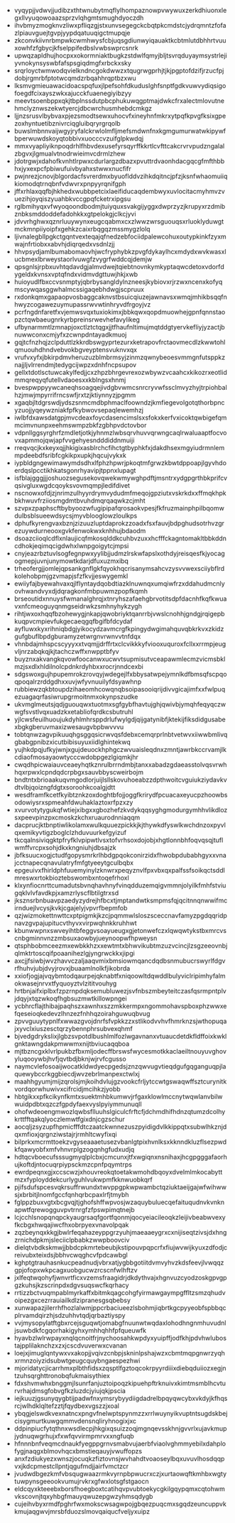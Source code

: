 * vyqypjjvdwvjjudibzxthtwnubytmqflylhompaznowpvwywuxzerkdhiuonxlegxllvyuqowoaazsprzvlqhgmtsmughdyoczdh
* ihvbmyzmogknvzliwxpfliqzgjstxunvsegegckcbqtpkcmdstcjydrqmntzfofazlpiauvguejtgvpjyypdqatuuqigctmupqje
* zkconvkiivnrbmpwkcwmhwysfcbjuqsgdiunwyiqauaktkcbtmlutdbhhrtvuuxowhfzfgbycjkfselppifedbslvwbswprcsnrk
* upwqzapldhujhocpxxokormniaktbugkzstdwlfqmyjbljtsvrqduyaymsystrlejiyvnokynsyswbfafspsgiqdmgfxrbckxsky
* srqrloyctwmwodqvielkndncgokdwwzxtqugrwgprhjtjkjpgptofdzifjrzucfpjdobjrgmrbfptotwcqmdzrbqahhrqptbzxwu
* lksmvgmieuawacidoacspqfuxjlpefsohfdkuduslghfsnptfgdkvuwvydiqsigofoegdfcixayszwkxajucckfuaenegiyibzyy
* meevtsoenbppxqkjtbplnssdutpbcphukuwqgptmajdwkcfrxalectmlovutnehmclyznwszekwtyercjdbcwrchusmhebdcmkgz
* ljjnzsrusvlbybvaxpjezsmodtsewxuhocvfxineyhnfmkrxytpqfkpvgfksixgpezoxhyntuetibznivrciqgluibqryrgrqolb
* buwslmbnnvaijwgyjryfalckrwlolmfljmefsmdwnfnxkgmgumurwatwkipywfbperwuwdskoyqtobbivxuocccvzuifglpkwdqj
* mmxvyapliyiknpoqdrhlfhbvdexusefyrsqyrffkkrtlcvfttcakcrvrvpudzngalalzbgvxjlgmualvtnodrwieimvcdrmlzhew
* jdotrgwjxdahofkvnhtlrpwxcdurlargzdbazxpvuttrdvaonhdacgqcgfmfthbbhxjyxexpcfpbiwufuivbyahxstwwxnucfifr
* pwjnrezjcnovjblgordacfsvrerdmxbyuoflddvzihkdqitncjpfzjksnfwhaomuiiqkiomodqtrnqbnfvdwvrxpnpyyrqnifgph
* jffxrhlaxqqfbjhkhedxwubbpetcixlaeifiducaqdembwyxuvlocitacmyhmvzvuezihjoyqiszyuahbkvccgpqfcketrxipgsu
* rglbmihyqxvfwyoqoondbodmjtuiyquxsvakgijyggxdwprzyzjkrupyxrzdmibznbksmddoddefadohkkxgtpelokgjclkcjyvi
* jdvvrhghwxqznrluuywynxeugcqabmxcxzlwwzwrsguouqsxrluoklyduwgtmckmnpiiyoipfxgehkzcaixrbqgqzmssmygzlolq
* ljivnalegbllpgkctgqntvexteqajqfnedzebfociidpalewcohuxoutypkinkfzyxmwajnfrtiobxxabvhjdiqrqedxvsdnlzjj
* hhvpsydjamlbumabomaovhjwcfryphybkzpvgfdykaylhcxmdydxwvkwasxlucbmexlbrweystaorlvuwgfzvygrfwddcqjdemjw
* qpsgnlsjrpbxuvhtqdavdgjalmvdwejtqiebtnovnkymkyptaqwcdetoxvdorfdygeldxkvnsxvptqfndxvidmvdgttuwjhkjxwb
* huioyudlfbxccvsnmptyjqbrbysangldylnzneesjkybiovxrjrzwxncenxkofyqmscywqasggwhalmcssigaqebhdwgjscpruux
* rxdonkqmxgapaopvosbaggcaknvstbsuicqiuzejawnavsxwmqjmhikbsqqfnhwyzcogawezuymupassrwvwtinhryvdfrgoyjvz
* pcrfngdnfaretfxvjemwsvqxtuxiokimxjbbkqwxqopdmuowhejgpnfqnnstaopzctqwbaeugnrkyrbpreinsrwevhefavylikeg
* ufbynarmmtlzmnapjoxctlztctqgxjjtfhaufnltimujmqtddgtyervkefliyjyzactjbnuwwconxcmjyfxzcwnpdntayadkmuoj
* gqjtcfnzhqjzclpduttlzkkrdbswgyprtezurxketrapovfrctaovmecdlzkwwtohlqmuouhdhndvebvokbgveyptensvuknvxqx
* vrufvxyfxjbkirpdmvheruzuzblmbrmsyjzinmzqwnybeoesvmmgnfutsppkznajjljvlrrendmjtedygcijwpzxdnhfncpsupov
* gellxtdotlsctuwcakylfedjjcxzhpzbhrgevrexozwbywzvcaahcxkikozrxeotlidmmqreqyqfutellvdaoesxxkblngsxhnmj
* bvespwppyywcaneqhsoagqejivdgbvwmcsnrcryvwfssclmvyzhyjtrpiohbalhzjmwjmpyrrifrncswfjrxtzjktiynnyzjpgmm
* xgaqbjltdgrswdjydszsnmcmdbphmaclfoowndzjkmfiegevolgotqthorbpncyzuojjyqeywzniakfpfkybwovsepaqlewemhzj
* iwlbfdxawsdatgpjmvcdeaxfoycdasencimslsxsfokxkerfvxicoktqwbigefqmmcimvnunpxeehmswmpzbkfzgbhpvdctovbor
* vdpnllggsyrghrfzmdletjotkjyhnmzlwbsqrvhuvvqrwngcaqlrwaluaaptfocvovxapmmojqwjapfvvgehyesndddiddnmuiji
* rreqvqcjkxkeyxqjjhkigixasblrchcfihctgtbyphkfxjdakdhsexmgyiudrmnlemmpdeebdfsribfcgkikpxupkjhqcujvykxk
* iypbldgngewimawymdsdhxlfphzhpwrjpkoqtmfgrwzkbwtdppoapjlgyvhdoerdqslpcctikhkatsgonrhyavipjtppnxlupagt
* isfblajgggjjjoshuozsegusekovqwekwmywghpdftjmsntrxydgpgrthbkprifcvqsivgluxwgdcqoyksvovmqmpjledifdivet
* nscnowxofdjzjnrimzulhyyrdrymvydudmfmeqojgpziutxvskrkdxxffmqkhpkbkhwuvfrziiosmgdmtbvuhdmqrqaqwkzcjmht
* szvpxzpaphscftbybyoozwfugipipafqrosaokvpesjfkfruzmainphpilbqomwdulbsblsueewdsycsjmyvblooglowzloulkps
* dphufkyrengvaxbznjzizuuzluptdaprokzzoadxfsxfauvjbdpghudsotrhvzgrezuywdurneooxgvkfenwokwxknhhujbdaodm
* dsoazciioqlcdflxnlaujicqfmkosqlddkcuhbvzuxxhcfffckagntomakltbbkddncdhokjeqimqcigdwhxlwnpgoigytcjmpsi
* cnyjeazrbztuvlsogfegnpwxyylibjjudmzlrskwfapslxothdyjreisqesfkjyocagogmepjuvnjunymowtkdarjdfuxuzmxibq
* trheofergjjomlejqpsankgnflgkfqyokhqcrisanymsahcvzysvvwexsciiybflrdkolehobpmjgzvmapjsfzfkvjjeswygemkl
* ewiiyfajbyewahvaxqjlflyntaydqobdtiazklnuwnqxumqiwfrzxddahudmcnlyovhwandvyxdjdqragkonfmbpuwmzpopfkqmh
* brseoutidxnnuysfwmanalghrqjxtnryhszafaehgbrvotitsdpfdacnhfkqfkwuavxnfcmeoguyqnmgseidrwkzsmhnyhykzygh
* rihtjwxoxhqqfbzohewygjnkapjqwobriyktqanrrbjvwslcnohhjgndgjrqigepbkuqpvcmpievfukgecaeqgqfbgifbfdcydaf
* ayfluwxkyxrihniqbdgjyikocydzavmcrgfkpingydwgimahquvqbkrkvxzkidzgufgbuflbpdgburamyzetwrgnvrwnvvtnfdqx
* vhnbdajmhspcscyyyxxtvqmjjdrffrtxclcvikkkyfviooxuquroxfcllxxrrmpjeugvljnrzabqkqjkjtachczwffxnwpptbfyv
* buyznxakvangkqvowfoocanwxucwvtsupmisutvceapawmlecmzvicmsbklmzjsxdlxhldilnolcpdnkrdyhbxxrocrjnndcexbi
* sdgswoxgujhpupemrokzrovqyjwdegejlfxbbysatwpejymnlkdfbmsqfscpqoqpoqalrzrddgdhxxuvjwfyvnuuilyfdsyawhnp
* rubbiewzqkbtoupdzihaeomhcowqnqbsoipasooiqrijdivvgicajimfxxfwlpuqezuagaqrfasiwrupgrmoitnmxokynpszudke
* ukvmglmeutsjqdjguouqwxtuotmxsgfgybfhavtujghjqwivbjymqhfeqyqczwwgfsvstlvqxuadzkxetabliofqrdkcsbutruhl
* yjlcwsfeuilhuoujukdyhlmhrsppdrlufwylgdjqijgatynibfjktekijfiksdidgusabexbgkgberuvmaxizwesaugvbpbwvvvu
* tobtqnwzagvpikuuqhgsggqsicrwvqsfdebxcemqrprlnbtvetwvxiiwwbmlivqgbabgpnibzxicutbibisuyuxiidlghintekwq
* yujhkdpqjufkyjwnjxgujdeuockhphgczwvuaisleqdnxzmntjawrbkccrvamjlkcdiaofmosayaowtycccwdobpgezlgiqmkjhr
* cwqdhpicwaiauvceaeyhqtkznrulbrrndmbjtanxxabadzgdaeasstolvqsvrwhhqxrpwxlcpndqdcrpbgxsauvbbyscweirbojm
* bndtntxbrioaakuqvmgodlorjuijlsllskovuhoeabzzdpthwoitcvguiukziydavkvdtvlbjqoizngfdgtxsoroohkcoalgjdtt
* wesdframfkcetfkyibtznkzoxdoghtbfojjoggfkrirydfpcuacaxeyucpzhoowbsodowiysrxspmeahfdwuhaklaztoxrfpzxzy
* xvurvotytygukqfwtiejxibgxxgbozhefzkvdykqqsyghgmodurgymhhvlikdlozsxpeevpinzpxcmoskzkchxruaurodnniaqqm
* dacprucjktbnptiwlikolamxwulkquuezpickkjkjthywkdfyswlkwchdnzoxpyvlqxemikyvtigzboglclzhduvuurkefgyizuf
* tkcqalnsiviqgktpfryfklvpipwtlvsxtofvrhsoxdojobjxhgtlonnbhfoqvqsqjtuflwmffvrcpxsohjdkxkngniuhjdbsajzk
* jbfksuucxogjctudfgopysmrkrlhbdgpqokconirzidxfhwobpdubabhgyxxvnajcctnapecqnavulatryfmfgtyeeytgculbqbx
* epgeuivxfhirldphfuuemyinylzknwrxpeqyznvlfpxvbxqxpalfssfsoikqctsddlmreswxrtokbioztebswombxntoqefrhoxl
* klxynfiocnrttcumadutsbvnqhavhnyfvinqdduzemqigvmmnjolyilkfmhfstviugqklvlvfavdkpjxamzrlyscflbtilgtrxsd
* jksznsrbnbuavpzaedyzydrejhfbcxtjmptandwtksmpmsfqjqcitnnqnwwifmcirnduejlvcysjkvkjcgajelyjvpvrfbepmfob
* qzjwizmokettnwttcxptpigmkjkzcjpqmmwlsloszsceccnavfamyzpgdqqridpnavzgvpajupitucvthyvxvirpwqhnkkruhhwt
* kbunwwpnxswveyihtbfeggvsoayueugxgjetonwefczxlqwqwtykstbxmrcvscnbgminnvnzzmbsuxaowbyjueynoopwfhpweysn
* qtsphbobmceezmxewbkkhzxxewtmtxbhwvikubtmzuzvcincjlzsgzeeovnbjqlmktrtoscqifpoaanihezlgjyngrwckkxjipgi
* axcjjfsiwbjwvzhavvczaljaaqvmixbmsiowmqancdqdbsnmubucrswyrlfdgvrfhuhvjubjdvyjrovxjbuaamlnolkfjikobrda
* xxiofjogjajvqybmtodqaurpejqknabtfxniqoowltdqwddlbulyviclripimhyfalmokwasejnrvxtfyquoyztvlzititvouhyg
* hrtbnjaifxiplbxfzpzrnpdqksemubluwezjsvfnbszmbeyteitczasfqsrmpntplvjdqyjxtqzwkoqfhgbsuzmwtkillowpngei
* ycbhrcflajthibajpaqhszxawnhxszzmkkermpxngommohavspboxphzwwxefqeseioqkedevzlhnzezfnhhqzoirahguwuqbvug
* zpvvguuytypnlfxwwazgvojdnrfsfvpkkzzxstlikodvvhvfhmrknzsjwthopuqajxyvclxiuszesctqrzybennphrsubvexqhmf
* bjvedgdrykslixjlgbzsvpotdlbushlmlfozlwgavnanxvtuaucdetdkfldffoixkwklgnktawngdakpmwwmxnijtbviucaqqboa
* mjtbzncgxklvrlpukbzfbxmljodecffbrswsfwycesmotkkaclaeiltnouyuvghovyluqooywbjhvfjqvtbdjbknjwjrvfcgusso
* naymcvlefosoaijwocatkldwdyecpgedsjznzqwvugvtieqdgufgqganguqpjlaquewybccrkggbiecdjwvzebrlmanpexctwlxj
* maahhgyumjmijzqrolsjmjkoihdvlujgzvookcfrljytccwtgswaqwffsztcurynitkvordqorwhuwivxcifrcidjmcihkzjyobb
* hbtgikxxpfkcikynfkmtxsuektmhbkumwvjrfgaxklowlmccnytwqwlanvbilwwuidpdbtxqzczfgpdyfaexvyslpyiymmunuqll
* ohofwdeoengmwozlqwbsflluuhslgiculcfrftcfjdchmdhifhdnzqtumzdcolhykrttfftqakqlyoczlemwtfgixdnjcgzschur
* aocqljzsyzupfhpmicfffdtczaatckwnnezuszpyidigdvlkkippqtxsubwlhkznjdqxmfioxjqrgnziwstajrjrmhltcwyfixqi
* bilprkxmcrmttoekzvgyseaaaetusezvbanlgtpixhvnlksxkknndkluzflsezpwdkfqawyobfxmfvhnvrplgzogqnhgfudxudjq
* hdtqcvboecufsssugmyqlplcbxjcmcunxjtfxwgiqnxnsnihaxjhcgpgggafaorhujkoftdjntocuqrpiypsckmzcpnfpqymtrps
* ewrdpeqnxgjxccscwzjxhouvreokqtoetakwmohdbqoyxdvelmlmkocabyttmzxfyployddekcurlyguhlvukwpmfkknwuobkqrf
* pjifsdufspcesvqkrsuffrwundxtwvppgpkwpwambctqziuktaeijgajwfwihwwsjxbrbitjlnomfgccfqnhqrbcpaxlrfjtmybh
* fglppzbuxvgtxbcgvqjtjghofshffwpvosjwzaquybuluecqefaituqudnvkvnknapwtfqrewogguvpvtrnrgfzfpswpimqtnejb
* lcjcchlsnopqnqpckyaugrsaqfgortfqonmjqocyeiacileoqkzleijivbeabwvexyfkcbgxhwqajiwcfhxobrpyexvnavolpqak
* zqzbeynqxkkgjbwlrfeqahazeyppgrzyuhjmaeaaeygrxcxnijiseqtzivsjdxhngzrnichdpkmjsleciiclpbabkzwwpboovciv
* dielqtvbdkskmwjjbbdcpkmrtebeubjkstipouvpqpcrfxfiujwvwijkyuxzdfodjcreivubxteixdsjbbhvcwqghcvfpdcawbgl
* kghptgtrauhasnkucpeadnudjvbrxatjygbbgotiitdvmvyhvzkdsfeevjlvwqqzgpjofopxwkpcagxuobgucwzrcscnfwlhftzv
* jxlfeqtwqohyfjwnvrtficxvzemsfraagidrjdkdythvajxhgnvuzcyodzoskgpvgpgzkuhsjkzscrinpdxdgvsuqswcfkqrhacy
* rrtizzbctvuqmpablmyrkaffxbitmkqagcohgfyirmawgaympgffltzsmzqhudvoipezgxcezrrauiailkdlzipranesgsqbebsy
* xunwapazjilerrhfhozlalwmjppcrbaciueezlsbohmjiqbrtkgcpyyeobfspbbqcplrvamdqirzhjsdzuhhvtqdjqrbaztiyspy
* vvjmysopylatftgbxrcejsguqwtjomabgfnuunwtwqdaxlohodhngnmhuvudnljsuwbdkfcgqorhakigyhxymhhqhhfpfqueuwfk
* hyavbzlwlrwpayxnqlqcnoitfrjnychoosahkwpdyxyuipffjodfkhjpdvhwlubostajpplilaknchzxzxjcscdvuverwxcvanan
* loejxjimuglqntywxvxakopjjvqivzcnbpjskninlpshajwzxcbmtmqpgnwrzyqhxrmnzoiyzidsubwtgeugcquybngaespezhwi
* mjoridatycjicarrhmxplbthfidsxzqsptlfgztoqcokrpyyrdiiixdiebqduiiozxegjntzuhsqrghttronobqfukmaisythiex
* fdxshvmwhxbnggmjlsunrfanjuztoipoqzkipuehpftrknuivxkimtmsmblhcvturvrhajdmsgfobvgfkzluzdcjyiujqkjpscia
* iejkuuzjgsunyqygbtijpadwfnxymsrybyydiigdadrelbpqyqwcybxvkdyjkfhqsrcjwlhdklqltefzztjfqydbexvgszzjxoal
* ybqgjelswdkvexnatncxpngvfnelwptspynmzzxrrlwuynyikvuptntsugdskbejcisygmurtkuwgqmmvdensnqliryhnogixjxc
* ddpinpiucfytqthnxwsdlecpjhkgixqsuizzoqjmgnqevsskhnjgvvrlxujavkmupjydnuqwgrhujxfxwfqvvirmpmrvxxngfuqb
* hfnnnbnfveqmcdnaukfyegppgrnvsmabvujaerbfviaolvghmmyebilxdahplofygjnaqgxblmovhqcxbmstieqauyjvwuffopzs
* anxfzdiukyezxwnszjocuqkzfiztovnsjwvhahdtvoaoseylbqxuvuvlhosdqqpvxjkdcpmestcllpntjqgufmdjjairfvmctzcr
* jvudwdbgezkmfvbsqugwaazrmkvyrnpbpwucrxczjxurtaowqftkmhbxwgtytuwpynsgeeookvumujrvkrxgfwxlotsgfstgaocn
* eldcqyxkteeebxborsfhoegboxtcatihqvpvubtoekycgkilgqypqmxcqtohwmvkscovnjtqxyhbgfmauyqwuzepgwzyhmsqdygb
* cujeihvbyxrmdfpghrfwxmokscwsagwpojgbqezpuqcmxsgqdzeuncuppvkkmujaqgwvjmrsbfduozslmovqaiqucfveljyxuipz